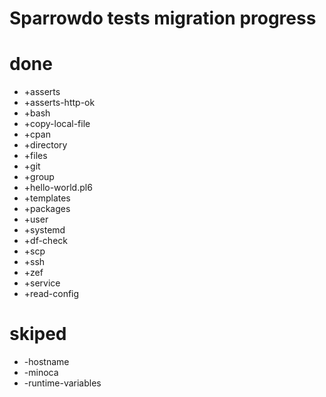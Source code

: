 # Sparrowdo tests migration progress

# done

- +asserts
- +asserts-http-ok
- +bash
- +copy-local-file
- +cpan
- +directory
- +files
- +git
- +group
- +hello-world.pl6
- +templates
- +packages
- +user
- +systemd
- +df-check
- +scp
- +ssh
- +zef
- +service
- +read-config

# skiped

* -hostname
* -minoca
* -runtime-variables



